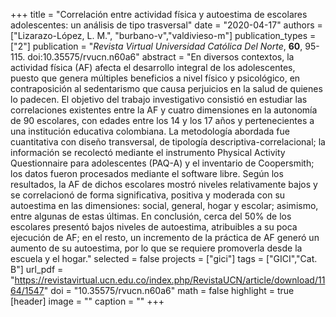 +++
title = "Correlación entre actividad física y autoestima de escolares adolescentes: un análisis de tipo trasversal"
date = "2020-04-17"
authors = ["Lizarazo-López, L. M.", "burbano-v","valdivieso-m"]
publication_types = ["2"]
publication = "*Revista Virtual Universidad Católica Del Norte*, **60**, 95-115. doi:10.35575/rvucn.n60a6"
abstract = "En diversos contextos, la actividad física (AF) afecta el desarrollo integral de los adolescentes, puesto que genera múltiples beneficios a nivel físico y psicológico, en contraposición al sedentarismo que causa perjuicios en la salud de quienes lo padecen. El objetivo del trabajo investigativo consistió en estudiar las correlaciones existentes entre la AF y cuatro dimensiones en la autonomía de 90 escolares, con edades entre los 14 y los 17 años y pertenecientes a una institución educativa colombiana. La metodología abordada fue cuantitativa con diseño transversal, de tipología descriptiva-correlacional; la información se recolectó mediante el instrumento Physical Activity Questionnaire para adolescentes (PAQ-A) y el inventario de Coopersmith; los datos fueron procesados mediante el software libre. Según los resultados, la AF de dichos escolares mostró niveles relativamente bajos y se correlacionó de forma significativa, positiva y moderada con su autoestima en las dimensiones: social, general, hogar y escolar; asimismo, entre algunas de estas últimas. En conclusión, cerca del 50% de los escolares presentó bajos niveles de autoestima, atribuibles a su poca ejecución de AF; en el resto, un incremento de la práctica de AF generó un aumento de su autoestima, por lo que se requiere promoverla desde la escuela y el hogar."
selected = false
projects = ["gici"]
tags = ["GICI","Cat. B"]
url_pdf = "https://revistavirtual.ucn.edu.co/index.php/RevistaUCN/article/download/1164/1547"
doi = "10.35575/rvucn.n60a6"
math = false
highlight = true
[header]
image = ""
caption = ""
+++
